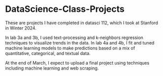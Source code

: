 # DataScience-Class-Projects
These are projects I have completed in datasci 112, which I took at Stanford in Winter 2024.

In lab 3a and 3b, I used text-processing and k-neighbors regression techniques to visualize trends in the data. In lab 4a and 4b, I fit and tuned machine learning models to make predictions based on a mix of quantitative, categorical, and textual data.

At the end of March, I expect to upload a final project using techniques including machine learning and web scraping.
